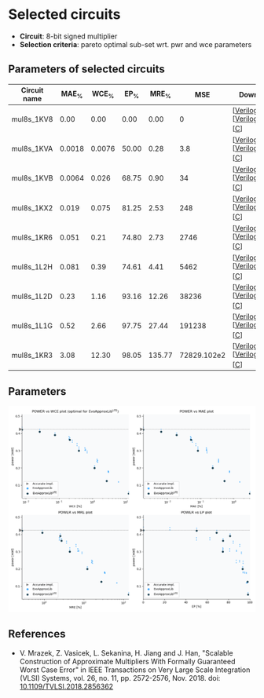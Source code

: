 
Selected circuits
===================
 - **Circuit**: 8-bit signed multiplier
 - **Selection criteria**: pareto optimal sub-set wrt. pwr and wce parameters

Parameters of selected circuits
----------------------------

| Circuit name | MAE<sub>%</sub> | WCE<sub>%</sub> | EP<sub>%</sub> | MRE<sub>%</sub> | MSE | Download |
| --- |  --- | --- | --- | --- | --- | --- | 
| mul8s_1KV8 | 0.00 | 0.00 | 0.00 | 0.00 | 0 |  [[Verilog](mul8s_1KV8.v)] [[Verilog<sub>PDK45</sub>](mul8s_1KV8_pdk45.v)] [[C](mul8s_1KV8.c)] |
| mul8s_1KVA | 0.0018 | 0.0076 | 50.00 | 0.28 | 3.8 |  [[Verilog](mul8s_1KVA.v)] [[Verilog<sub>PDK45</sub>](mul8s_1KVA_pdk45.v)] [[C](mul8s_1KVA.c)] |
| mul8s_1KVB | 0.0064 | 0.026 | 68.75 | 0.90 | 34 |  [[Verilog](mul8s_1KVB.v)] [[Verilog<sub>PDK45</sub>](mul8s_1KVB_pdk45.v)] [[C](mul8s_1KVB.c)] |
| mul8s_1KX2 | 0.019 | 0.075 | 81.25 | 2.53 | 248 |  [[Verilog](mul8s_1KX2.v)] [[Verilog<sub>PDK45</sub>](mul8s_1KX2_pdk45.v)] [[C](mul8s_1KX2.c)] |
| mul8s_1KR6 | 0.051 | 0.21 | 74.80 | 2.73 | 2746 |  [[Verilog](mul8s_1KR6.v)] [[Verilog<sub>PDK45</sub>](mul8s_1KR6_pdk45.v)] [[C](mul8s_1KR6.c)] |
| mul8s_1L2H | 0.081 | 0.39 | 74.61 | 4.41 | 5462 |  [[Verilog](mul8s_1L2H.v)] [[Verilog<sub>PDK45</sub>](mul8s_1L2H_pdk45.v)] [[C](mul8s_1L2H.c)] |
| mul8s_1L2D | 0.23 | 1.16 | 93.16 | 12.26 | 38236 |  [[Verilog](mul8s_1L2D.v)] [[Verilog<sub>PDK45</sub>](mul8s_1L2D_pdk45.v)] [[C](mul8s_1L2D.c)] |
| mul8s_1L1G | 0.52 | 2.66 | 97.75 | 27.44 | 191238 |  [[Verilog](mul8s_1L1G.v)] [[Verilog<sub>PDK45</sub>](mul8s_1L1G_pdk45.v)] [[C](mul8s_1L1G.c)] |
| mul8s_1KR3 | 3.08 | 12.30 | 98.05 | 135.77 | 72829.102e2 |  [[Verilog](mul8s_1KR3.v)] [[Verilog<sub>PDK45</sub>](mul8s_1KR3_pdk45.v)] [[C](mul8s_1KR3.c)] |
    
Parameters
--------------
![Parameters figure](fig.png)

References
--------------
   - V. Mrazek, Z. Vasicek, L. Sekanina, H. Jiang and J. Han, "Scalable Construction of Approximate Multipliers With Formally Guaranteed Worst Case Error" in IEEE Transactions on Very Large Scale Integration (VLSI) Systems, vol. 26, no. 11, pp. 2572-2576, Nov. 2018. doi: [10.1109/TVLSI.2018.2856362](https://dx.doi.org/10.1109/TVLSI.2018.2856362)

             